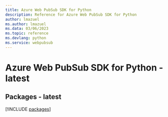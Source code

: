```yaml
---
title: Azure Web PubSub SDK for Python
description: Reference for Azure Web PubSub SDK for Python
author: lmazuel
ms.author: lmazuel
ms.data: 03/06/2023
ms.topic: reference
ms.devlang: python
ms.service: webpubsub
---
```

# Azure Web PubSub SDK for Python - latest
## Packages - latest
[!INCLUDE [packages](web-pubsub-index.md)]